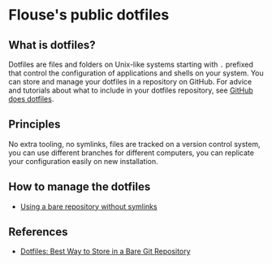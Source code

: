 # Flouse's public dotfiles

## What is dotfiles?
Dotfiles are files and folders on Unix-like systems starting with `.` prefixed that control the configuration of applications and shells on your system. You can store and manage your dotfiles in a repository on GitHub. For advice and tutorials about what to include in your dotfiles repository, see [GitHub does dotfiles](https://dotfiles.github.io/).

## Principles
No extra tooling, no symlinks,
files are tracked on a version control system,
you can use different branches for different computers,
you can replicate your configuration easily on new installation.

## How to manage the dotfiles
- [Using a bare repository without symlinks](https://github.com/rockyzhang24/dotfiles#-how-i-am-managing-the-dotfiles)

## References
- [Dotfiles: Best Way to Store in a Bare Git Repository](https://www.atlassian.com/git/tutorials/dotfiles)
